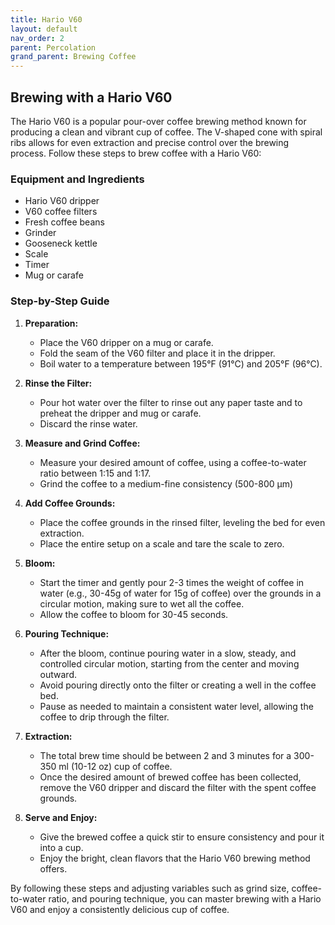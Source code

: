 ```yaml
---
title: Hario V60
layout: default
nav_order: 2
parent: Percolation
grand_parent: Brewing Coffee
---
```


## Brewing with a Hario V60

The Hario V60 is a popular pour-over coffee brewing method known for producing a clean and vibrant cup of coffee. The V-shaped cone with spiral ribs allows for even extraction and precise control over the brewing process. Follow these steps to brew coffee with a Hario V60:

### Equipment and Ingredients

- Hario V60 dripper
- V60 coffee filters
- Fresh coffee beans
- Grinder
- Gooseneck kettle
- Scale
- Timer
- Mug or carafe

### Step-by-Step Guide

1. **Preparation:**
   - Place the V60 dripper on a mug or carafe.
   - Fold the seam of the V60 filter and place it in the dripper.
   - Boil water to a temperature between 195°F (91°C) and 205°F (96°C).

2. **Rinse the Filter:**
   - Pour hot water over the filter to rinse out any paper taste and to preheat the dripper and mug or carafe.
   - Discard the rinse water.

3. **Measure and Grind Coffee:**
   - Measure your desired amount of coffee, using a coffee-to-water ratio between 1:15 and 1:17.
   - Grind the coffee to a medium-fine consistency (500-800 µm)

4. **Add Coffee Grounds:**
   - Place the coffee grounds in the rinsed filter, leveling the bed for even extraction.
   - Place the entire setup on a scale and tare the scale to zero.

5. **Bloom:**
   - Start the timer and gently pour 2-3 times the weight of coffee in water (e.g., 30-45g of water for 15g of coffee) over the grounds in a circular motion, making sure to wet all the coffee.
   - Allow the coffee to bloom for 30-45 seconds.

6. **Pouring Technique:**
   - After the bloom, continue pouring water in a slow, steady, and controlled circular motion, starting from the center and moving outward.
   - Avoid pouring directly onto the filter or creating a well in the coffee bed.
   - Pause as needed to maintain a consistent water level, allowing the coffee to drip through the filter.

7. **Extraction:**
   - The total brew time should be between 2 and 3 minutes for a 300-350 ml (10-12 oz) cup of coffee.
   - Once the desired amount of brewed coffee has been collected, remove the V60 dripper and discard the filter with the spent coffee grounds.

8. **Serve and Enjoy:**
   - Give the brewed coffee a quick stir to ensure consistency and pour it into a cup.
   - Enjoy the bright, clean flavors that the Hario V60 brewing method offers.

By following these steps and adjusting variables such as grind size, coffee-to-water ratio, and pouring technique, you can master brewing with a Hario V60 and enjoy a consistently delicious cup of coffee.

